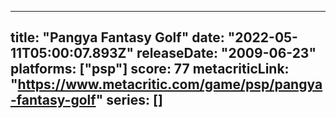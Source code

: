 
---
title: "Pangya Fantasy Golf"
date: "2022-05-11T05:00:07.893Z"
releaseDate: "2009-06-23"
platforms: ["psp"]
score: 77
metacriticLink: "https://www.metacritic.com/game/psp/pangya-fantasy-golf"
series: []
---

